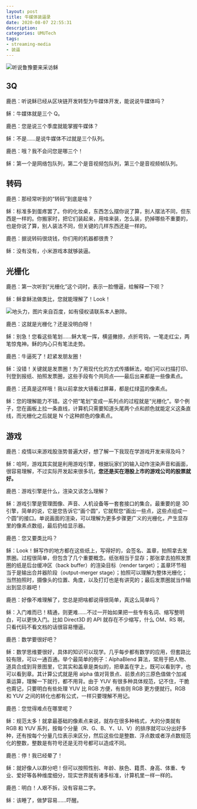 ```yaml
---
layout: post
title: 牛媒体装逼录
date: 2020-08-07 22:55:31
description:
categories: UMUTech
tags:
- streaming-media
- 装逼
---
```

![听说鲁豫要来采访稣](/images/20190207-luyu.jpg)

## 3Q

鹿邑：听说稣已经从区块链开发转型为牛媒体开发，能说说牛媒体吗？

稣：牛媒体就是三个 Q。

鹿邑：您是说三个季度就能掌握牛媒体？

稣：不是……是说牛媒体不过就是三个队列。

鹿邑：哦？我不会问您是哪三个！

稣：第一个是网络包队列，第二个是音视频包队列，第三个是音视频帧队列。

## 转码

鹿邑：那经常听到的“转码”到底是啥？

稣：标准多到蛋疼罢了。你的化妆桌，东西怎么摆你说了算，别人摆法不同，但东西是一样的。你搬家时，把它们装起来，用啥来装，怎么装，扔掉哪些不重要的，也是你说了算，别人装法不同，但关键的几样东西还是一样的。

鹿邑：据说转码很烧钱，你们用的机器都很贵？

稣：没有没有，小米游戏本就够装逼。

## 光栅化

鹿邑：第一次听到“光栅化”这个词时，表示一脸懵逼，给解释一下呗？

稣：稣拿稣法做类比，您就能理解了！Look！

![地头力，图片来自百度，如有侵权请联系本人删除。](/images/20200807-force.jpg)

鹿邑：这就是光栅化？还是没明白呀！

稣：别急！您看这些笔划……稣大笔一挥，横竖撇捺，点折弯钩，一笔走红尘，两笔惊鬼神。稣的内心只有笔法走势。

鹿邑：牛逼死了！赶紧发朋友圈！

稣：没错！关键就是发票圈！为了用现代化的方式传播稣法，咱们可以扫描打印、刊登到报纸、拍照发票圈，这些手段有个共同点——最后出来都是一些像素点。

鹿邑：还真是这样哦！我以前拿放大镜看过屏幕，都是红绿蓝的像素点。

稣：您的理解能力不错。这个把“笔划”变成一系列点的过程就是“光栅化”。举个例子，您在画板上拉一条直线，计算机只需要知道头尾两个点和颜色就能定义这条直线，而光栅化之后就是 N 个这种颜色的像素点。

## 游戏

鹿邑：疫情以来游戏股涨势普遍大好，想了解一下我现在学游戏开发来得及吗？

稣：哈呵，游戏其实就是利用游戏引擎，根据玩家们的输入动作渲染声音和画面，很容易理解，不过实际开发起来很多坑，**您还是买在港股上市的游戏公司的股票就好。**

鹿邑：游戏引擎是什么，渲染又该怎么理解？

稣：游戏引擎是管理图像、声音、人机设备等一套套接口的集合。最重要的是 3D 引擎，简单的说，它是您告诉它“画个圆”，它就帮您“画出一些点，这些点组成一个圆”的接口。单说画面的渲染，可以理解为更多步骤更广义的光栅化，产生显存里的像素点数组，最后扔给显示器。

鹿邑：您又要类比吗？

稣：Look！稣写作的地方都在这些纸上，写得好的，会签名、盖章，拍照拿去发票圈。过程很简单，但包含了几个重要概念。纸张相当于显存；那张拿去拍照发票圈的纸是后台缓冲区（back buffer）的渲染目标（render target）；盖章环节相当于是输出合并器阶段（output-merger stage）；拍照可以理解为整体光栅化；当然拍照时，摄像头的位置、角度，以及打灯也是有讲究的；最后发票圈就当作输出到显示器吧！

鹿邑：好像不难理解了，您总是把啥都说得很简单，真这么简单吗？

稣：入门难而已！精通，则更难……不过一开始如果把一些专有名词、缩写整明白，可以更快入门。比如 Direct3D 的 API 就存在不少缩写，什么 OM、RS 啊，只看代码不看文档的话很容易懵逼。

鹿邑：数学要很好吧？

稣：数学思维要很好，具体的知识可以现学。几乎每步都有数学的应用，但套路比较有限，可以一通百通。举个最简单的例子：AlphaBlend 算法，常用于把人物、道具合成到背景图里，它其实和盖章是类似的，把章盖在字上，既可以看到字，也可以看到章。其计算公式就是用 alpha 值对背景点、前景点的三原色值做个加减乘运算，理解一下就行，都不用背。由于 YUV 有很多种具体规范，记不住，干脆也甭记，只要明白有些处理 YUV 比 RGB 方便，有些则 RGB 更方便就行。RGB 和 YUV 之间的转化也都有公式，一样只要理解不用记。

鹿邑：您觉得难点在哪里呢？

稣：规范太多！就拿最基础的像素点来说，就存在很多种格式，大的分类就有 RGB 和 YUV 系列，按每个分量（R、G、B、Y、U、V）的排序就可以分出好多种，还有按每个分量几位表示来区分，然后这些位是整数、浮点数或者浮点数规范化的整数，整数是有符号还是无符号都可以造成不同。

鹿邑：停！我已经晕了！

稣：就好像人以群分吧！但可以按照性别、年龄、肤色、籍贯、身高、体重、专业、爱好等各种维度细分，现实世界就有诸多标准，计算机里一样一样的。

鹿邑：明白！人艰不拆，没有容易二字。

稣：该睡了，做梦容易……吓醒。